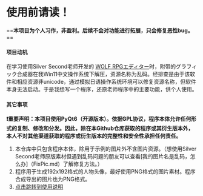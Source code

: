 <h1>使用前请读！</h1>

==**本项目为个人习作，非盈利。后续不会对功能进行拓展，只会修复恶性bug。**==

#### 项目动机
在学习使用Silver Second老师开发的 [WOLF RPGエディター](https://silversecond.com/WolfRPGEditor/Download.html#0)时，附带的グラフィック合成器在我Win11中文操作系统下解压，资源名称为乱码。经排查是由于该软件和相应资源非unicode，通过模拟日语操作系统环境可以修复资源名称，但软件本身无法启动。于是我想写一个程序，还原老师程序中的主要功能，供个人使用。

#### 其它事项
**❗重要声明：本项目使用PyQt6（开源版本）。依据GPL协议，程序本体允许任何形式的复制、修改和分发。因此，除在本Github仓库获取的程序或其衍生版本外，本人不对其他渠道获取的程序或衍生版本的完整性和安全性承担任何责任。**

1. 本仓库中只包含程序本体，除用于示例的图片外不含图片资源。（想使用Silver Second老师原版素材但遇到乱码问题的朋友可以查看[我的图片名是乱码，怎么办]（FixPic.md）了解修复方法。）
2. 程序用于生成192x192格式的人物头像，最好使用PNG格式的图片素材。程序合成导出的图片也为PNG格式。
3. [点击跳转到使用说明](Guide.md)

